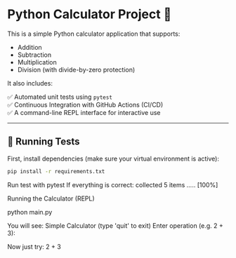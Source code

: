 # Python Calculator Project 🧮

This is a simple Python calculator application that supports:

- Addition
- Subtraction
- Multiplication
- Division (with divide-by-zero protection)

It also includes:

✅ Automated unit tests using `pytest`  
✅ Continuous Integration with GitHub Actions (CI/CD)  
✅ A command-line REPL interface for interactive use  

---

## 🧪 Running Tests

First, install dependencies (make sure your virtual environment is active):

```bash
pip install -r requirements.txt

```
Run test with pytest
If everything is correct:
collected 5 items
.....                                                                 [100%]

Running the Calculator (REPL)

python main.py

You will see:
Simple Calculator (type 'quit' to exit)
Enter operation (e.g. 2 + 3):

Now just try: 
2 + 3 
